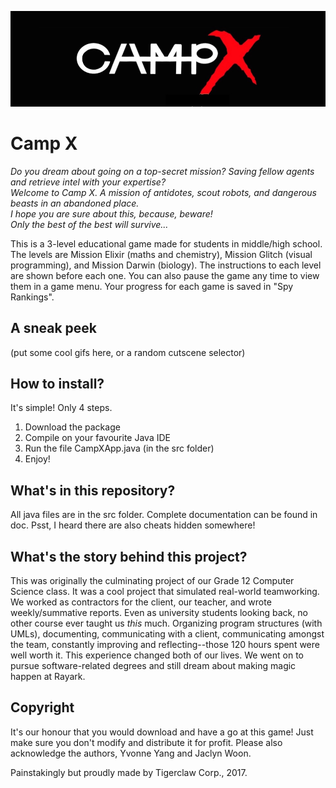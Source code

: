 ![A cool campx banner](/banner.jpg?raw=true)
# Camp X
*Do you dream about going on a top-secret mission? Saving fellow agents and retrieve intel with your expertise?  
Welcome to Camp X. A mission of antidotes, scout robots, and dangerous beasts in an abandoned place.  
I hope you are sure about this, because, beware!  
Only the best of the best will survive...*  

This is a 3-level educational game made for students in middle/high school. The levels are Mission Elixir (maths and chemistry), Mission Glitch (visual programming), and Mission Darwin (biology). The instructions to each level are shown before each one. You can also pause the game any time to view them in a game menu. Your progress for each game is saved in "Spy Rankings".
## A sneak peek
(put some cool gifs here, or a random cutscene selector)

## How to install?
It's simple! Only 4 steps.
1. Download the package
2. Compile on your favourite Java IDE
3. Run the file CampXApp.java (in the src folder)
4. Enjoy!
## What's in this repository?
All java files are in the src folder. Complete documentation can be found in doc.
Psst, I heard there are also cheats hidden somewhere! 
## What's the story behind this project?
This was originally the culminating project of our Grade 12 Computer Science class. It was a cool project that simulated real-world teamworking. We worked as contractors for the client, our teacher, and wrote weekly/summative reports. Even as university students looking back, no other course ever taught us *this* much. Organizing program structures (with UMLs), documenting, communicating with a client, communicating amongst the team, constantly improving and reflecting--those 120 hours spent were well worth it. This experience changed both of our lives. We went on to pursue software-related degrees and still dream about making magic happen at Rayark. 
## Copyright
It's our honour that you would download and have a go at this game! Just make sure you don't modify and distribute it for profit. Please also acknowledge the authors, Yvonne Yang and Jaclyn Woon.


Painstakingly but proudly made by Tigerclaw Corp., 2017.
